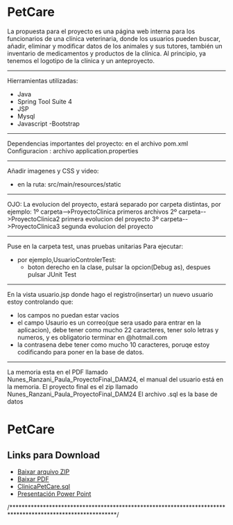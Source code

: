 # PetCare
La propuesta para el proyecto es una página web interna para los funcionarios de una clínica veterinaria, donde los usuarios pueden buscar, añadir, eliminar y modificar datos de los animales y sus tutores, también un inventario de medicamentos y productos de la clínica.
Al principio, ya tenemos el logotipo de la clínica y un anteproyecto.

******************************************************************
Hierramientas utilizadas:
- Java
- Spring Tool Suite 4
- JSP
- Mysql
- Javascript
-Bootstrap
*****************************************************************
Dependencias importantes del proyecto: en el archivo pom.xml
Configuracion : archivo application.properties

*****************************************************************
Añadir imagenes y CSS y video:
- en la ruta: src/main/resources/static

*****************************************************************
OJO:
La evolucion del proyecto, estará separado por carpeta distintas, por ejemplo:
1º carpeta-->ProyectoClinica    primeros archivos
2º carpeta-->ProyectoClinica2   primera evolucion del proyecto
3º carpeta-->ProyectoClinica3   segunda evolucion del proyecto
*****************************************************************
Puse en la carpeta test, unas pruebas unitarias
Para ejecutar:
- por ejemplo,UsuarioControlerTest:
  - boton derecho en la clase, pulsar la opcion(Debug as), despues pulsar JUnit Test
*****************************************************************
En la vista usuario.jsp donde hago el registro(insertar) un nuevo usuario estoy controlando que:
- los campos no puedan estar vacios
- el campo Usaurio es un correo(que sera usado para entrar en la aplicacion), debe tener como mucho 22 caracteres, tener solo letras y numeros, y es obligatorio terminar en @hotmail.com
- la contrasena debe tener como mucho 10 caracteres, poruqe estoy codificando para poner en la base de datos.
*****************************************************************

La memoria esta en el PDF llamado Nunes_Ranzani_Paula_ProyectoFinal_DAM24, el manual del usuario está en la memoria.
El proyecto final es el zip llamado Nunes_Ranzani_Paula_ProyectoFinal_DAM24
El archivo .sql es la base de datos

# PetCare

## Links para Download

- [Baixar arquivo ZIP](https://github.com/PaulaNuness/PetCare/blob/main/Proyecto_Clinica.zip)
- [Baixar PDF](https://github.com/PaulaNuness/PetCare/blob/main/Nunes_Ranzani_Paula_Memoria_ProyectoFinal_DAM24.pdf)
- [ClinicaPetCare.sql](https://github.com/PaulaNuness/PetCare/blob/main/ClinicaPetCare.sql)
- [Presentación Power Point](https://github.com/PaulaNuness/PetCare/blob/main/ClinicaPetCare.pptx)

/***********************************************************************************************************/
